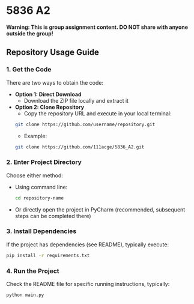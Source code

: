 # 5836 A2

**Warning: This is group assignment content. DO NOT share with anyone outside the group!**

## Repository Usage Guide

### 1. Get the Code
There are two ways to obtain the code:
- **Option 1: Direct Download**
  - Download the ZIP file locally and extract it
- **Option 2: Clone Repository**
  - Copy the repository URL and execute in your local terminal:
  ```bash
  git clone https://github.com/username/repository.git
  ```
  - Example:
  ```bash
  git clone https://github.com/111acge/5836_A2.git
  ```

### 2. Enter Project Directory
Choose either method:
- Using command line:
  ```bash
  cd repository-name
  ```
- Or directly open the project in PyCharm (recommended, subsequent steps can be completed there)

### 3. Install Dependencies
If the project has dependencies (see README), typically execute:
```bash
pip install -r requirements.txt
```

### 4. Run the Project
Check the README file for specific running instructions, typically:
```bash
python main.py
```
